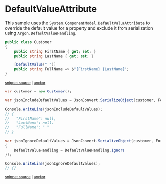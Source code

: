# DefaultValueAttribute

This sample uses the `System.ComponentModel.DefaultValueAttribute` to override the default value for a property and exclude it from serialization using `Argon.DefaultValueHandling`.

<!-- snippet: DefaultValueAttributeIgnoreTypes -->
<a id='snippet-defaultvalueattributeignoretypes'></a>
```cs
public class Customer
{
    public string FirstName { get; set; }
    public string LastName { get; set; }

    [DefaultValue(" ")]
    public string FullName => $"{FirstName} {LastName}";
}
```
<sup><a href='/src/Tests/Documentation/Samples/Serializer/DefaultValueAttributeIgnore.cs#L32-L41' title='Snippet source file'>snippet source</a> | <a href='#snippet-defaultvalueattributeignoretypes' title='Start of snippet'>anchor</a></sup>
<!-- endSnippet -->

<!-- snippet: DefaultValueAttributeIgnoreUsage -->
<a id='snippet-defaultvalueattributeignoreusage'></a>
```cs
var customer = new Customer();

var jsonIncludeDefaultValues = JsonConvert.SerializeObject(customer, Formatting.Indented);

Console.WriteLine(jsonIncludeDefaultValues);
// {
//   "FirstName": null,
//   "LastName": null,
//   "FullName": " "
// }

var jsonIgnoreDefaultValues = JsonConvert.SerializeObject(customer, Formatting.Indented, new JsonSerializerSettings
{
    DefaultValueHandling = DefaultValueHandling.Ignore
});

Console.WriteLine(jsonIgnoreDefaultValues);
// {}
```
<sup><a href='/src/Tests/Documentation/Samples/Serializer/DefaultValueAttributeIgnore.cs#L46-L65' title='Snippet source file'>snippet source</a> | <a href='#snippet-defaultvalueattributeignoreusage' title='Start of snippet'>anchor</a></sup>
<!-- endSnippet -->
